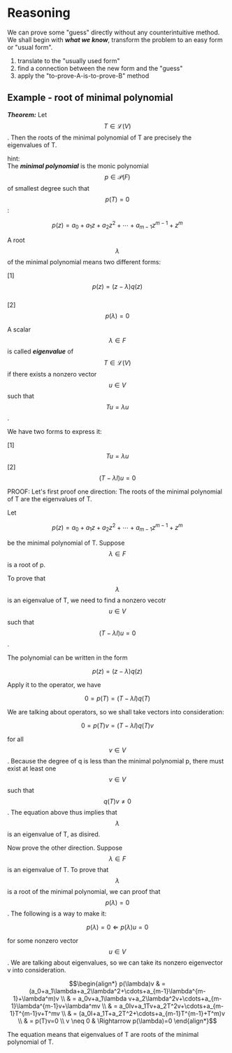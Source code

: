 <script id="MathJax-script" async src="https://cdn.jsdelivr.net/npm/mathjax@3/es5/tex-mml-chtml.js"></script>

# Reasoning

We can prove some "guess" directly without any counterintuitive method.
We shall begin with ***what we know***,
transform the problem to an easy form or "usual form".

1. translate to the "usually used form"
2. find a connection between the new form and the "guess"
3. apply the "to-prove-A-is-to-prove-B" method

## Example - root of minimal polynomial

***Theorem:*** Let $$T\in\mathcal{L}(V)$$. Then
the roots of the minimal polynomial of T are
precisely the eigenvalues of T.

hint:  
The ***minimal polynomial*** is the monic
polynomial $$p\in\mathcal{P}(F)$$
of smallest degree such that $$p(T)=0$$:

$$p(z)=a_0+a_1z+a_2z^2+\cdots+a_{m-1}z^{m-1}+z^m$$

A root $$\lambda$$ of the minimal polynomial means two different forms:

[1] $$p(z)=(z-\lambda)q(z)$$  
[2] $$p(\lambda)=0$$

A scalar $$\lambda\in F$$ is called ***eigenvalue***
of $$T\in\mathcal{L}(V)$$ if there exists a nonzero
vector $$u\in V$$ such that $$Tu=\lambda u$$.

We have two forms to express it:

[1]$$Tu=\lambda u$$
[2]$$(T-\lambda I)u=0$$

PROOF: Let's first proof one direction:
The roots of the minimal polynomial of T
are the eigenvalues of T.

Let

$$p(z)=a_0+a_1z+a_2z^2+\cdots+a_{m-1}z^{m-1}+z^m$$

be the minimal polynomial of T.
Suppose $$\lambda\in F$$ is a root of p.

To prove that $$\lambda$$ is an eigenvalue of T,
we need to find a nonzero vecotr $$u\in V$$ such
that $$(T-\lambda I)u=0$$.

The polynomial can be written in the form

$$p(z)=(z-\lambda)q(z)$$

Apply it to the operator, we have

$$0=p(T)=(T-\lambda I)q(T)$$

We are talking about operators, so we shall
take vectors into consideration:

$$0=p(T)v=(T-\lambda I)q(T)v$$

for all $$v\in V$$. Because the degree of q
is less than the minimal polynomial p, there
must exist at least one $$v\in V$$ such
that $$q(T)v \neq 0$$. The equation above
thus implies that $$\lambda$$ is an eigenvalue
of T, as disired.

Now prove the other direction.
Suppose $$\lambda\in F$$ is an eigenvalue
of T. To prove that $$\lambda$$
is a root of the minimal polynomial, we can
proof that $$p(\lambda)=0$$. The following
is a way to make it:

$$p(\lambda)=0 \Leftarrow p(\lambda)u=0$$

for some nonzero vector $$u\in V$$.
We are talking about eigenvalues, so we can
take its nonzero eigenvector v into consideration.

$$\begin{align*} p(\lambda)v
& = (a_0+a_1\lambda+a_2\lambda^2+\cdots+a_{m-1}\lambda^{m-1}+\lambda^m)v \\
& = a_0v+a_1\lambda v+a_2\lambda^2v+\cdots+a_{m-1}\lambda^{m-1}v+\lambda^mv \\
& = a_0Iv+a_1Tv+a_2T^2v+\cdots+a_{m-1}T^{m-1}v+T^mv \\
& = (a_0I+a_1T+a_2T^2+\cdots+a_{m-1}T^{m-1}+T^m)v \\
& = p(T)v=0 \\
v \neq 0 & \Rightarrow p(\lambda)=0
\end{align*}$$

The equation means that eigenvalues of T
are roots of the minimal polynomial of T.
